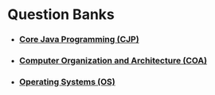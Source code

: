 # Question Banks

- ### [Core Java Programming (CJP)](./question-banks/cjp)

- ### [Computer Organization and Architecture (COA)](./question-banks/coa)

- ### [Operating Systems (OS)](./question-banks/os)
